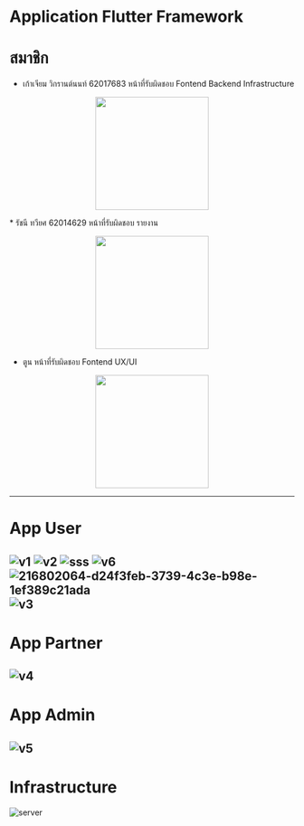 # Application Flutter Framework
# สมาชิก
* เก้าเจียม วิกรานต์นนท์ 62017683 หน้าที่รับผิดชอบ Fontend Backend Infrastructure
<p align="center">
    <img width="200" src="https://user-images.githubusercontent.com/51033703/222348747-733cf566-6441-4f63-aca3-2bc0b8547186.jpg"">
</p>
* รัชนี ทวียศ 62014629 หน้าที่รับผิดชอบ รายงาน
<p align="center">
    <img width="200" src="https://user-images.githubusercontent.com/51033703/222351121-4ce9a11a-4aa9-4b7d-9462-18747536a972.jpg"">
</p>      

* ตูน หน้าที่รับผิดชอบ Fontend UX/UI         
<p align="center">
    <img width="200" src="https://cdn.pixabay.com/photo/2016/04/01/09/29/cartoon-1299393_960_720.png"">
</p> 
                                                                                                                                 
---
# App User
![v1](https://user-images.githubusercontent.com/51033703/221222444-c342a22e-3043-4d39-8ec6-d9f2db695bc2.png)
![v2](https://user-images.githubusercontent.com/51033703/221222650-0a8eecc3-699d-4977-a383-67208d3adc74.png)
![sss](https://user-images.githubusercontent.com/51033703/221222708-86eee683-82bf-4252-8732-f9d06dcfafc2.png)
![v6](https://user-images.githubusercontent.com/51033703/221222803-dc5ee8c1-9cf4-44ea-b415-dfbb35489330.png)
![216802064-d24f3feb-3739-4c3e-b98e-1ef389c21ada](https://user-images.githubusercontent.com/51033703/221223484-fae5742a-96bf-43cb-8790-f2901a219a02.png)
![v3](https://user-images.githubusercontent.com/51033703/221223604-a125ac3d-51f0-4285-a2ee-5692c1716276.png)
---
# App Partner
![v4](https://user-images.githubusercontent.com/51033703/221223890-6eb79a20-b56a-4da7-9e74-5ee33c2e94cf.png)
---
# App Admin
![v5](https://user-images.githubusercontent.com/51033703/221223997-000d50c6-d09f-4f7b-922a-2437bff9efbe.png)
---
# Infrastructure
![server](https://user-images.githubusercontent.com/51033703/216804095-9c214938-bd1b-469c-9898-b0b889e984e4.png)
